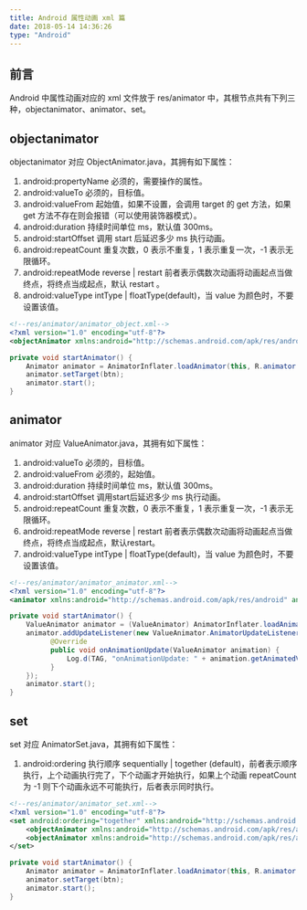 ```yaml
---
title: Android 属性动画 xml 篇
date: 2018-05-14 14:36:26
type: "Android"
---
```


## 前言

Android 中属性动画对应的 xml 文件放于 res/animator 中，其根节点共有下列三种，objectanimator、animator、set。<!-- more --> 

## objectanimator

objectanimator 对应 ObjectAnimator.java，其拥有如下属性：

1. android:propertyName 必须的，需要操作的属性。
2. android:valueTo 必须的，目标值。
3. android:valueFrom 起始值，如果不设置，会调用 target 的 get 方法，如果 get 方法不存在则会报错（可以使用装饰器模式）。
4. android:duration 持续时间单位 ms，默认值 300ms。
5. android:startOffset 调用 start 后延迟多少 ms 执行动画。
6. android:repeatCount 重复次数，0 表示不重复，1 表示重复一次，-1 表示无限循环。
7. android:repeatMode reverse | restart 前者表示偶数次动画将动画起点当做终点，将终点当成起点，默认 restart 。
8. android:valueType intType | floatType(default)，当 value 为颜色时，不要设置该值。

```xml
<!--res/animator/animator_object.xml-->
<?xml version="1.0" encoding="utf-8"?>
<objectAnimator xmlns:android="http://schemas.android.com/apk/res/android"  android:propertyName="translationX" android:valueTo="700f" android:duration="2000"  android:startOffset="1000" android:repeatCount="-1" android:repeatMode="reverse" />
```

```java
private void startAnimator() {
    Animator animator = AnimatorInflater.loadAnimator(this, R.animator.animator_object);
    animator.setTarget(btn);
    animator.start();
}
```

## animator

animator 对应 ValueAnimator.java，其拥有如下属性：

1. android:valueTo 必须的，目标值。
2. android:valueFrom 必须的，起始值。
3. android:duration 持续时间单位 ms，默认值 300ms。
4. android:startOffset 调用start后延迟多少 ms 执行动画。
5. android:repeatCount 重复次数，0 表示不重复，1 表示重复一次，-1 表示无限循环。
6. android:repeatMode reverse | restart 前者表示偶数次动画将动画起点当做终点，将终点当成起点，默认restart。
7. android:valueType intType | floatType(default)，当 value 为颜色时，不要设置该值。

```xml
<!--res/animator/animator_animator.xml-->
<?xml version="1.0" encoding="utf-8"?>
<animator xmlns:android="http://schemas.android.com/apk/res/android" android:valueFrom="0" android:valueTo="100" android:duration="1000" android:repeatMode="reverse" android:repeatCount="0" android:startOffset="1000"/>
```

```java
private void startAnimator() {
    ValueAnimator animator = (ValueAnimator) AnimatorInflater.loadAnimator(this, R.animator.animator_animator);
    animator.addUpdateListener(new ValueAnimator.AnimatorUpdateListener() {
          @Override
          public void onAnimationUpdate(ValueAnimator animation) {
              Log.d(TAG, "onAnimationUpdate: " + animation.getAnimatedValue());
          }
    });
    animator.start();
}
```

## set

set 对应 AnimatorSet.java，其拥有如下属性：

1. android:ordering 执行顺序 sequentially | together (default)，前者表示顺序执行，上个动画执行完了，下个动画才开始执行，如果上个动画 repeatCount 为 -1 则下个动画永远不可能执行，后者表示同时执行。

```xml
<!--res/animator/animator_set.xml-->
<?xml version="1.0" encoding="utf-8"?>
<set android:ordering="together" xmlns:android="http://schemas.android.com/apk/res/android">
    <objectAnimator xmlns:android="http://schemas.android.com/apk/res/android" android:propertyName="translationX" android:valueTo="700f" android:duration="2000" android:startOffset="1000" android:repeatCount="-1" android:repeatMode="reverse" />
    <objectAnimator xmlns:android="http://schemas.android.com/apk/res/android" android:propertyName="backgroundColor" android:valueTo="#000" android:duration="2000" android:startOffset="1000" android:repeatCount="-1" android:repeatMode="reverse" />
</set>
```

```java
private void startAnimator() {
    Animator animator = AnimatorInflater.loadAnimator(this, R.animator.animator_set);
    animator.setTarget(btn);
    animator.start();
}
```

